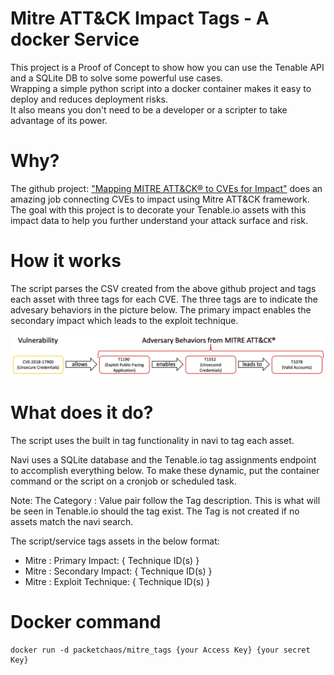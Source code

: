 # Mitre ATT&CK Impact Tags - A docker Service

This project is a Proof of Concept to show how you can use the Tenable API and a SQLite DB to solve some powerful use cases.  
Wrapping a simple python script into a docker container makes it easy to deploy and reduces deployment risks.  
It also means you don't need to be a developer or a scripter to take advantage of its power.

# Why?

The github project: ["Mapping MITRE ATT&CK® to CVEs for Impact"](https://github.com/center-for-threat-informed-defense/attack_to_cve) does an amazing job connecting CVEs to impact using Mitre ATT&CK framework.
The goal with this project is to decorate your Tenable.io assets with this impact data to help you further understand your attack surface and risk.

# How it works

The script parses the CSV created from the above github project and tags each asset with three tags for each CVE.  The three tags are to indicate the advesary behaviors in the picture below.
The primary impact enables the secondary impact which leads to the exploit technique.


![image](../image.png)

# What does it do?

The script uses the built in tag functionality in navi to tag each asset.

Navi uses a SQLite database and the Tenable.io tag assignments endpoint to accomplish everything below.  To make these dynamic, put the container command or the script on a cronjob or scheduled task.

Note: The Category : Value pair follow the Tag description.  This is what will be seen in Tenable.io should the tag exist.  The Tag is not created if no assets match the navi search.

The script/service tags assets in the below format:

* Mitre : Primary Impact: { Technique ID(s) }
* Mitre : Secondary Impact: { Technique ID(s) }
* Mitre : Exploit Technique: { Technique ID(s) }

# Docker command
    docker run -d packetchaos/mitre_tags {your Access Key} {your secret Key}


